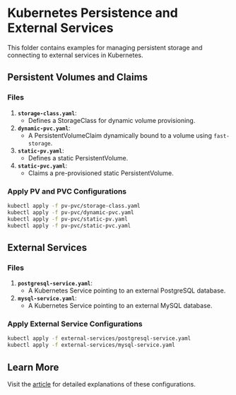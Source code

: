 # Kubernetes Persistence and External Services

This folder contains examples for managing persistent storage and connecting to external services in Kubernetes.

## Persistent Volumes and Claims

### Files
1. **`storage-class.yaml`**:
   - Defines a StorageClass for dynamic volume provisioning.
2. **`dynamic-pvc.yaml`**:
   - A PersistentVolumeClaim dynamically bound to a volume using `fast-storage`.
3. **`static-pv.yaml`**:
   - Defines a static PersistentVolume.
4. **`static-pvc.yaml`**:
   - Claims a pre-provisioned static PersistentVolume.

### Apply PV and PVC Configurations
```bash
kubectl apply -f pv-pvc/storage-class.yaml
kubectl apply -f pv-pvc/dynamic-pvc.yaml
kubectl apply -f pv-pvc/static-pv.yaml
kubectl apply -f pv-pvc/static-pvc.yaml
```

## External Services

### Files
1. **`postgresql-service.yaml`**:
   - A Kubernetes Service pointing to an external PostgreSQL database.
2. **`mysql-service.yaml`**:
   - A Kubernetes Service pointing to an external MySQL database.

### Apply External Service Configurations
```bash
kubectl apply -f external-services/postgresql-service.yaml
kubectl apply -f external-services/mysql-service.yaml
```

## Learn More

Visit the [article](https://kelcode.co.uk/bobs-journey-to-persistence-keeping-your-data-alive/) for detailed explanations of these configurations.
